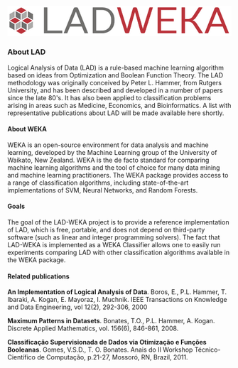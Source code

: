 ![](img/lad-weka-min.png)

### About LAD
Logical Analysis of Data (LAD) is a rule-based machine learning algorithm based on ideas from Optimization and Boolean Function Theory. The LAD methodology was originally conceived by Peter L. Hammer, from Rutgers University, and has been described and developed in a number of papers since the late 80's. It has also been applied to classification problems arising in areas such as Medicine, Economics, and Bioinformatics. A list with representative publications about LAD will be made available here shortly.

#### About WEKA
WEKA is an open-source environment for data analysis and machine learning, developed by the Machine Learning group of the University of Waikato, New Zealand. WEKA is the de facto standard for comparing machine learning algorithms and the tool of choice for many data mining and machine learning practitioners. The WEKA package provides access to a range of classification algorithms, including state-of-the-art implementations of SVM, Neural Networks, and Random Forests.


#### Goals
The goal of the LAD-WEKA project is to provide a reference implementation of LAD, which is free, portable, and does not depend on third-party software (such as linear and integer programming solvers). The fact that LAD-WEKA is implemented as a WEKA Classifier allows one to easily run experiments comparing LAD with other classification algorithms available in the WEKA package.

#### Related publications

**An Implementation of Logical Analysis of Data**. Boros, E., P.L. Hammer, T. Ibaraki, A. Kogan, E. Mayoraz, I. Muchnik. IEEE Transactions on Knowledge and Data Engineering, vol 12(2), 292-306, 2000

**Maximum Patterns in Datasets**. Bonates, T.O., P.L. Hammer, A. Kogan. Discrete Applied Mathematics, vol. 156(6), 846-861, 2008.

**Classificação Supervisionada de Dados via Otimização e Funções Booleanas**. Gomes, V.S.D., T. O. Bonates. Anais do II Workshop Técnico-Científico de Computação, p.21-27, Mossoró, RN, Brazil, 2011.
